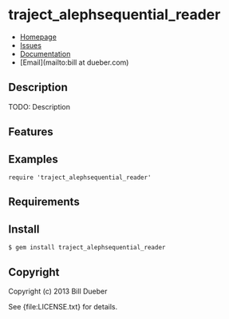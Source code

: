# traject_alephsequential_reader

* [Homepage](https://github.com/billdueber/traject_alephsequential_reader#readme)
* [Issues](https://github.com/billdueber/traject_alephsequential_reader/issues)
* [Documentation](http://rubydoc.info/gems/traject_alephsequential_reader/frames)
* [Email](mailto:bill at dueber.com)

## Description

TODO: Description

## Features

## Examples

    require 'traject_alephsequential_reader'

## Requirements

## Install

    $ gem install traject_alephsequential_reader

## Copyright

Copyright (c) 2013 Bill Dueber

See {file:LICENSE.txt} for details.
